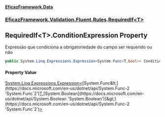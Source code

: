 #### [EficazFramework.Data](EficazFrameworkData.md 'EficazFramework Data')
### [EficazFramework.Validation.Fluent.Rules](EficazFrameworkData.md#EficazFramework_Validation_Fluent_Rules 'EficazFramework.Validation.Fluent.Rules').[RequiredIf&lt;T&gt;](RequiredIf_T_.md 'EficazFramework.Validation.Fluent.Rules.RequiredIf&lt;T&gt;')
## RequiredIf&lt;T&gt;.ConditionExpression Property
Expressão que condiciona a obrigatoriedade do campo ser requerido ou não  
```csharp
public System.Linq.Expressions.Expression<System.Func<T,bool>> ConditionExpression { get; set; }
```
#### Property Value
[System.Linq.Expressions.Expression&lt;](https://docs.microsoft.com/en-us/dotnet/api/System.Linq.Expressions.Expression-1 'System.Linq.Expressions.Expression`1')[System.Func&lt;](https://docs.microsoft.com/en-us/dotnet/api/System.Func-2 'System.Func`2')[T](RequiredIf_T_.md#EficazFramework_Validation_Fluent_Rules_RequiredIf_T__T 'EficazFramework.Validation.Fluent.Rules.RequiredIf&lt;T&gt;.T')[,](https://docs.microsoft.com/en-us/dotnet/api/System.Func-2 'System.Func`2')[System.Boolean](https://docs.microsoft.com/en-us/dotnet/api/System.Boolean 'System.Boolean')[&gt;](https://docs.microsoft.com/en-us/dotnet/api/System.Func-2 'System.Func`2')[&gt;](https://docs.microsoft.com/en-us/dotnet/api/System.Linq.Expressions.Expression-1 'System.Linq.Expressions.Expression`1')
